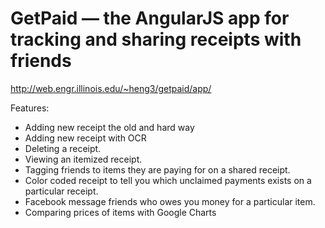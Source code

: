 # GetPaid — the AngularJS app for tracking and sharing receipts with friends
http://web.engr.illinois.edu/~heng3/getpaid/app/

Features:

- Adding new receipt the old and hard way
- Adding new receipt with OCR
- Deleting a receipt.
- Viewing an itemized receipt.
- Tagging friends to items they are paying for on a shared receipt.
- Color coded receipt to tell you which unclaimed payments exists on a particular receipt.
- Facebook message friends who owes you money for a particular item.
- Comparing prices of items with Google Charts



